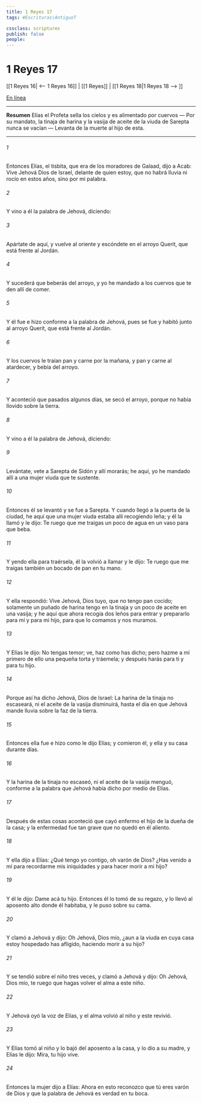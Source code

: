 ```yaml
---
title: 1 Reyes 17
tags: #Escrituras\AntiguoT

cssclass: scriptures
publish: false
people:
---
```


# 1 Reyes 17
[[1 Reyes 16| <-- 1 Reyes 16]] | [[1 Reyes]] | [[1 Reyes 18|1 Reyes 18 --> ]]

[En línea](https://churchofjesuschrist.org/study/scriptures/ot/1-kgs/17?lang=spa)

---
__Resumen__
Elías el Profeta sella los cielos y es alimentado por cuervos — Por su mandato, la tinaja de harina y la vasija de aceite de la viuda de Sarepta nunca se vacían — Levanta de la muerte al hijo de esta.

---
###### 1 
Entonces Elías, el tisbita, que era de los moradores de Galaad, dijo a Acab: Vive Jehová Dios de Israel, delante de quien estoy, que no habrá lluvia ni rocío en estos años, sino por mi palabra.

###### 2 
Y vino a él la palabra de Jehová, diciendo:

###### 3 
Apártate de aquí, y vuelve al oriente y escóndete en el arroyo Querit, que está frente al Jordán.

###### 4 
Y sucederá que beberás del arroyo, y yo he mandado a los cuervos que te den allí de comer.

###### 5 
Y él fue e hizo conforme a la palabra de Jehová, pues se fue y habitó junto al arroyo Querit, que está frente al Jordán.

###### 6 
Y los cuervos le traían pan y carne por la mañana, y pan y carne al atardecer, y bebía del arroyo.

###### 7 
Y aconteció que pasados algunos días, se secó el arroyo, porque no había llovido sobre la tierra.

###### 8 
Y vino a él la palabra de Jehová, diciendo:

###### 9 
Levántate, vete a Sarepta de Sidón y allí morarás; he aquí, yo he mandado allí a una mujer viuda que te sustente.

###### 10 
Entonces él se levantó y se fue a Sarepta. Y cuando llegó a la puerta de la ciudad, he aquí que una mujer viuda estaba allí recogiendo leña; y él la llamó y le dijo: Te ruego que me traigas un poco de agua en un vaso para que beba.

###### 11 
Y yendo ella para traérsela, él la volvió a llamar y le dijo: Te ruego que me traigas también un bocado de pan en tu mano.

###### 12 
Y ella respondió: Vive Jehová, Dios tuyo, que no tengo pan cocido; solamente un puñado de harina tengo en la tinaja y un poco de aceite en una vasija; y he aquí que ahora recogía dos leños para entrar y prepararlo para mí y para mi hijo, para que lo comamos y nos muramos.

###### 13 
Y Elías le dijo: No tengas temor; ve, haz como has dicho; pero hazme a mí primero de ello una pequeña torta  y tráemela; y después harás para ti y para tu hijo.

###### 14 
Porque así ha dicho Jehová, Dios de Israel: La harina de la tinaja no escaseará, ni el aceite de la vasija disminuirá, hasta el día en que Jehová mande lluvia sobre la faz de la tierra.

###### 15 
Entonces ella fue e hizo como le dijo Elías; y comieron él, y ella y su casa durante  días.

###### 16 
Y la harina de la tinaja no escaseó, ni el aceite de la vasija menguó, conforme a la palabra que Jehová había dicho por medio de Elías.

###### 17 
Después de estas cosas aconteció que cayó enfermo el hijo de la dueña de la casa; y la enfermedad fue tan grave que no quedó en él aliento.

###### 18 
Y ella dijo a Elías: ¿Qué tengo yo contigo, oh varón de Dios? ¿Has venido a mí para recordarme mis iniquidades y para hacer morir a mi hijo?

###### 19 
Y él le dijo: Dame acá tu hijo. Entonces él lo tomó de su regazo, y lo llevó al aposento alto donde él habitaba, y le puso sobre su cama.

###### 20 
Y clamó a Jehová y dijo: Oh Jehová, Dios mío, ¿aun a la viuda en cuya casa estoy hospedado has afligido, haciendo morir a su hijo?

###### 21 
Y se tendió sobre el niño tres veces, y clamó a Jehová y dijo: Oh Jehová, Dios mío, te ruego que hagas volver el alma a este niño.

###### 22 
Y Jehová oyó la voz de Elías, y el alma volvió al niño y este revivió.

###### 23 
Y Elías tomó al niño y lo bajó del aposento a la casa, y lo dio a su madre, y Elías le dijo: Mira, tu hijo vive.

###### 24 
Entonces la mujer dijo a Elías: Ahora en esto reconozco que tú eres varón de Dios y que la palabra de Jehová es verdad en tu boca.

